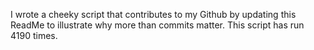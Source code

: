 I wrote a cheeky script that contributes to my Github by updating this ReadMe to illustrate why more than commits matter. This script has run 4190 times.